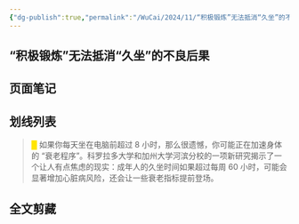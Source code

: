 ```yaml
---
{"dg-publish":true,"permalink":"/WuCai/2024/11/“积极锻炼”无法抵消“久坐”的不良后果  UNTAG-20241126-HMMAKFE/"}
---
```



## “积极锻炼”无法抵消“久坐”的不良后果

## 页面笔记


## 划线列表
> <font color="#FFE500">█  </font>如果你每天坐在电脑前超过 8 小时，那么很遗憾，你可能正在加速身体的 “衰老程序”。科罗拉多大学和加州大学河滨分校的一项新研究揭示了一个让人有点焦虑的现实：成年人的久坐时间如果超过每周 60 小时，可能会显著增加心脏病风险，还会让一些衰老指标提前登场。 


## 全文剪藏

